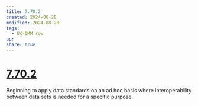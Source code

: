 ```yaml
---
title: 7.70.2
created: 2024-08-28
modified: 2024-08-28
tags:
  - UK-DMM_row
up: 
share: true
---
```

# [7.70.2](7.70.2.md)

Beginning to apply data standards on an ad hoc basis where interoperability between data sets is needed for a specific purpose.
